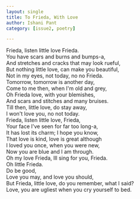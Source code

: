 ```yaml
---
layout: single
title: To Frieda, With Love
author: Ishani Pant
category: [issue2, poetry]

---
```


Frieda, listen little love Frieda. 
<br>You have scars and burns and bumps-a, 
<br>And stretches and cracks that may look rueful, 
<br>But nothing little love, can make you beautiful, 
<br>Not in my eyes, not today, no no Frieda.
<br>Tomorrow, tomorrow is another day,
<br>Come to me then, when I'm old and grey, 
<br>Oh Frieda love, with your blemishes, 
<br>And scars and stitches and many bruises. 
<br>Till then, little love, do stay away, 
<br>I won't love you, no not today.
<br>Frieda, listen little love, Frieda, 
<br>Your face I've seen for far too long-a, 
<br>It has lost its charm; I hope you know, 
<br>That love is kind, love is great although 
<br>I loved you once, when you were new, 
<br>Now you are blue and I am through. 
<br>Oh my love Frieda, Ill sing for you, Frieda.
<br>Oh little Frieda. 
<br>Do be good, 
<br>Love you may, and love you should, 
<br>But Frieda, little love, do you remember, what I said? 
<br>Love, you are ugliest when you cry yourself to bed. 

